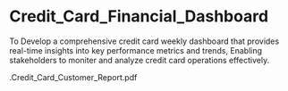 # Credit_Card_Financial_Dashboard
To Develop a comprehensive credit card weekly dashboard that 
provides real-time insights into key performance metrics and trends,
Enabling stakeholders to moniter and analyze credit card operations effectively.




.Credit_Card_Customer_Report.pdf
